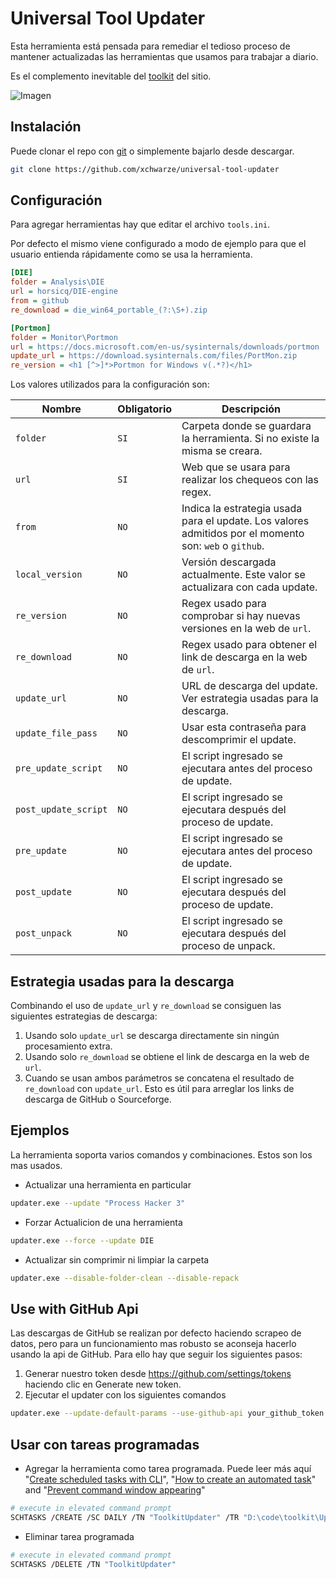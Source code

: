 # Universal Tool Updater

Esta herramienta está pensada para remediar el tedioso proceso de mantener actualizadas las herramientas que usamos para trabajar a diario.

Es el complemento inevitable del [toolkit](https://github.com/indetectables-net/toolkit) del sitio.

![Imagen](https://i.imgur.com/o3vuUC5.png)

## Instalación

Puede clonar el repo con [git](https://git-scm.com/download/win) o simplemente bajarlo desde descargar.

```bash
git clone https://github.com/xchwarze/universal-tool-updater
```

## Configuración

Para agregar herramientas hay que editar el archivo `tools.ini`.

Por defecto el mismo viene configurado a modo de ejemplo para que el usuario entienda rápidamente como se usa la herramienta.

```ini
[DIE]
folder = Analysis\DIE
url = horsicq/DIE-engine
from = github
re_download = die_win64_portable_(?:\S+).zip

[Portmon]
folder = Monitor\Portmon
url = https://docs.microsoft.com/en-us/sysinternals/downloads/portmon
update_url = https://download.sysinternals.com/files/PortMon.zip
re_version = <h1 [^>]*>Portmon for Windows v(.*?)</h1>
```

Los valores utilizados para la configuración son:

Nombre | Obligatorio | Descripción
-----|------|-------------
`folder` | `SI` | Carpeta donde se guardara la herramienta. Si no existe la misma se creara.
`url` | `SI` | Web que se usara para realizar los chequeos con las regex.
`from` | `NO` | Indica la estrategia usada para el update. Los valores admitidos por el momento son: `web` o `github`.
`local_version` | `NO` | Versión descargada actualmente. Este valor se actualizara con cada update.
`re_version` | `NO` | Regex usado para comprobar si hay nuevas versiones en la web de `url`.
`re_download` | `NO` | Regex usado para obtener el link de descarga en la web de `url`.
`update_url` | `NO` | URL de descarga del update. Ver estrategia usadas para la descarga.
`update_file_pass` | `NO` | Usar esta contraseña para descomprimir el update.
`pre_update_script` | `NO` | El script ingresado se ejecutara antes del proceso de update.
`post_update_script` | `NO` | El script ingresado se ejecutara después del proceso de update.
`pre_update` | `NO` | El script ingresado se ejecutara antes del proceso de update.
`post_update` | `NO` | El script ingresado se ejecutara después del proceso de update.
`post_unpack` | `NO` | El script ingresado se ejecutara después del proceso de unpack.

## Estrategia usadas para la descarga

Combinando el uso de `update_url` y `re_download` se consiguen las siguientes estrategias de descarga:

1. Usando solo `update_url` se descarga directamente sin ningún procesamiento extra.
2. Usando solo `re_download` se obtiene el link de descarga en la web de `url`.
3. Cuando se usan ambos parámetros se concatena el resultado de `re_download` con `update_url`.
Esto es útil para arreglar los links de descarga de GitHub o Sourceforge.

## Ejemplos

La herramienta soporta varios comandos y combinaciones. Estos son los mas usados.

* Actualizar una herramienta en particular

```bash
updater.exe --update "Process Hacker 3"
```

* Forzar Actualicion de una herramienta

```bash
updater.exe --force --update DIE
```

* Actualizar sin comprimir ni limpiar la carpeta

```bash
updater.exe --disable-folder-clean --disable-repack
```

## Use with GitHub Api

Las descargas de GitHub se realizan por defecto haciendo scrapeo de datos, pero para un funcionamiento mas robusto se aconseja hacerlo usando la api de GitHub.
Para ello hay que seguir los siguientes pasos:

1. Generar nuestro token desde https://github.com/settings/tokens haciendo clic en Generate new token. 
2. Ejecutar el updater con los siguientes comandos

```bash
updater.exe --update-default-params --use-github-api your_github_token
```

## Usar con tareas programadas

* Agregar la herramienta como tarea programada. Puede leer más aquí
"[Create scheduled tasks with CLI](https://www.windowscentral.com/how-create-task-using-task-scheduler-command-prompt)", 
"[How to create an automated task](https://www.windowscentral.com/how-create-automated-task-using-task-scheduler-windows-10)" and 
"[Prevent command window appearing](https://pureinfotech.com/prevent-command-window-appearing-scheduled-tasks-windows-10/)"


```bash
# execute in elevated command prompt
SCHTASKS /CREATE /SC DAILY /TN "ToolkitUpdater" /TR "D:\code\toolkit\Updater\custom-task.bat" /ST 14:00
```

* Eliminar tarea programada

```bash
# execute in elevated command prompt
SCHTASKS /DELETE /TN "ToolkitUpdater"
```
